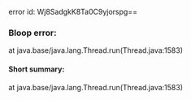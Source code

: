 error id: Wj8SadgkK8Ta0C9yjorspg==
### Bloop error:

at java.base/java.lang.Thread.run(Thread.java:1583)
#### Short summary: 

at java.base/java.lang.Thread.run(Thread.java:1583)